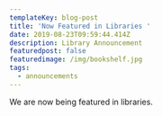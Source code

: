 ```yaml
---
templateKey: blog-post
title: 'Now Featured in Libraries '
date: 2019-08-23T09:59:44.414Z
description: Library Announcement
featuredpost: false
featuredimage: /img/bookshelf.jpg
tags:
  - announcements
---
```

We are now being featured in libraries.
